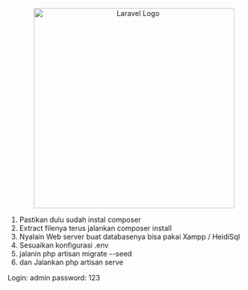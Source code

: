 <p align="center"><a href="https://laravel.com" target="_blank"><img src="https://raw.githubusercontent.com/laravel/art/master/logo-lockup/5%20SVG/2%20CMYK/1%20Full%20Color/laravel-logolockup-cmyk-red.svg" width="400" alt="Laravel Logo"></a></p>

1. Pastikan dulu sudah instal composer
2. Extract filenya terus jalankan composer install
3. Nyalain Web server buat databasenya bisa pakai Xampp / HeidiSql 
4. Sesuaikan konfigurasi .env
5. jalanin php artisan migrate --seed
5. dan Jalankan php artisan serve


Login: admin 
password: 123

